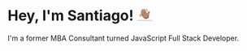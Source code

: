 # Hey, I'm Santiago! <img src="https://github.com/santidiazl/santidiazl/raw/main/wave.gif" width="30px">

I'm a former MBA Consultant turned JavaScript Full Stack Developer.
